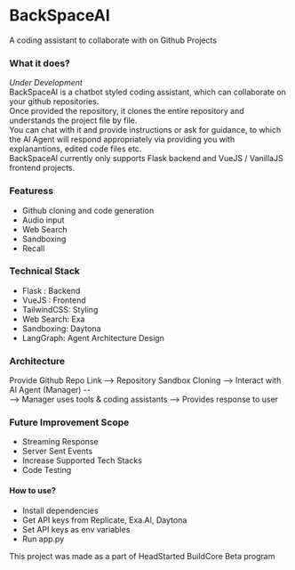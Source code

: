 # BackSpaceAI
A coding assistant to collaborate with on Github Projects

### What it does?
*Under Development*<br>
BackSpaceAI is a chatbot styled coding assistant, which can collaborate on your github repositories.<br>
Once provided the repository, it clones the entire repository and understands the project file by file.<br>
You can chat with it and provide instructions or ask for guidance, to which the AI Agent will respond appropriately via providing you with explanantions, edited code files etc.<br>
BackSpaceAI currently only supports Flask backend and VueJS / VanillaJS frontend projects.<br>

### Featuress
- Github cloning and code generation<br>
- Audio input<br>
- Web Search<br>
- Sandboxing<br>
- Recall<br>

### Technical Stack
- Flask : Backend
- VueJS : Frontend
- TailwindCSS: Styling
- Web Search: Exa
- Sandboxing: Daytona
- LangGraph: Agent Architecture Design

### Architecture
Provide Github Repo Link --> Repository Sandbox Cloning --> Interact with AI Agent (Manager) --<br>--> Manager uses tools & coding assistants --> Provides response to user

### Future Improvement Scope
- Streaming Response<br>
- Server Sent Events<br>
- Increase Supported Tech Stacks<br>
- Code Testing<br>

#### How to use?
- Install dependencies<br>
- Get API keys from Replicate, Exa.AI, Daytona<br>
- Set API keys as env variables<br>
- Run app.py<br>

This project was made as a part of HeadStarted BuildCore Beta program


